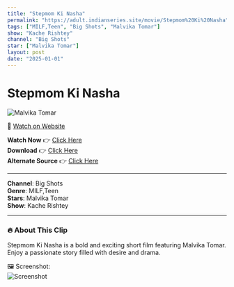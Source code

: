 ```yaml
---
title: "Stepmom Ki Nasha"
permalink: "https://adult.indianseries.site/movie/Stepmom%20Ki%20Nasha"
tags: ["MILF,Teen", "Big Shots", "Malvika Tomar"]
show: "Kache Rishtey"
channel: "Big Shots"
star: ["Malvika Tomar"]
layout: post
date: "2025-01-01"
---
```


# Stepmom Ki Nasha

![Malvika Tomar](https://shorts.desisins.com/wp-content/uploads/2024/09/Malvika-Tomar-DesiSins.com_.jpg)

🔗 [Watch on Website](https://adult.indianseries.site/movie/Stepmom%20Ki%20Nasha)

**Watch Now** 👉 [Click Here](https://adult.indianseries.site/movie/Stepmom%20Ki%20Nasha)  
**Download** 👉 [Click Here](https://adult.indianseries.site/movie/Stepmom%20Ki%20Nasha)  
**Alternate Source** 👉 [Click Here](https://adult.indianseries.site/movie/Stepmom%20Ki%20Nasha)

---

**Channel**: Big Shots  
**Genre**: MILF,Teen  
**Stars**: Malvika Tomar  
**Show**: Kache Rishtey

---

### 🔥 About This Clip

Stepmom Ki Nasha is a bold and exciting short film featuring Malvika Tomar. Enjoy a passionate story filled with desire and drama.
 
🖼️ Screenshot:  
![Screenshot](https://shorts.desisins.com/wp-content/uploads/2024/09/Malvika-Tomar-DesiSins.com_.jpg)
